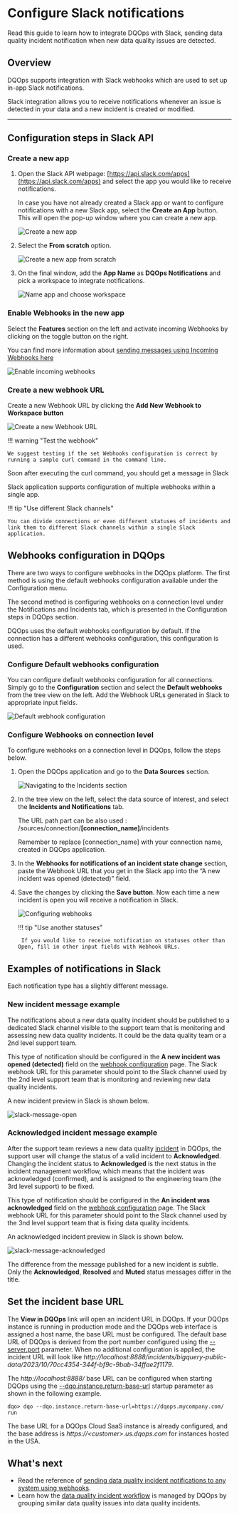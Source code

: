 # Configure Slack notifications
Read this guide to learn how to integrate DQOps with Slack, sending data quality incident notification when new data quality issues are detected.

## Overview

DQOps supports integration with Slack webhooks which are used to set up in-app Slack notifications. 

Slack integration allows you to receive notifications whenever an issue is detected in your data and a new incident is created or modified.

---

## Configuration steps in Slack API

### **Create a new app**

1. Open the Slack API webpage: [https://api.slack.com/apps](https://api.slack.com/apps) and select the app you would like to receive notifications.
    
    In case you have not already created a Slack app or want to configure notifications with a new Slack app, select the **Create an App** button. 
    This will open the pop-up window where you can create a new app.

    ![Create a new app](https://dqops.com/docs/images/working-with-dqo/incidents-and-notifications/configuring-slack-notifications/slack-api-1.png)

2. Select the **From scratch** option. 

    ![Create a new app from scratch](https://dqops.com/docs/images/working-with-dqo/incidents-and-notifications/configuring-slack-notifications/slack-api-2.png)

3. On the final window, add the **App Name** as **DQOps Notifications** and pick a workspace to integrate notifications.

    ![Name app and choose workspace](https://dqops.com/docs/images/working-with-dqo/incidents-and-notifications/configuring-slack-notifications/slack-api-3.png)


### **Enable Webhooks in the new app**

Select the **Features** section on the left and activate incoming Webhooks by clicking on the toggle button on the right.

You can find more information about [sending messages using Incoming Webhooks here](https://api.slack.com/messaging/webhooks)

![Enable incoming webhooks](https://dqops.com/docs/images/working-with-dqo/incidents-and-notifications/configuring-slack-notifications/activate-incoming-webhook.png)

### **Create a new webhook URL**

Create a new Webhook URL by clicking the **Add New Webhook to Workspace button**

![Create a new Webhook URL](https://dqops.com/docs/images/working-with-dqo/incidents-and-notifications/configuring-slack-notifications/copy-webhook.png)


!!! warning "Test the webhook"
       
    We suggest testing if the set Webhooks configuration is correct by running a sample curl command in the command line.
      
Soon after executing the curl command, you should get a message in Slack

Slack application supports configuration of multiple webhooks within a single app.

!!! tip "Use different Slack channels"
    
    You can divide connections or even different statuses of incidents and link them to different Slack channels within a single Slack application.


## Webhooks configuration in DQOps

There are two ways to configure webhooks in the DQOps platform. The first method is using the default webhooks 
configuration available under the Configuration menu.

The second method is configuring webhooks on a connection level under the Notifications and Incidents tab, which is presented
in the Configuration steps in DQOps section.

DQOps uses the default webhooks configuration by default. If the connection has a different webhooks configuration, this configuration is used.


### Configure Default webhooks configuration

You can configure default webhooks configuration for all connections.  
Simply go to the **Configuration** section and select the **Default webhooks** from the tree view on the left. Add the 
Webhook URLs generated in Slack to appropriate input fields. 

![Default webhook configuration](https://dqops.com/docs/images/working-with-dqo/incidents-and-notifications/configuring-slack-notifications/default-webhooks-page.png)


### Configure Webhooks on connection level

To configure webhooks on a connection level in DQOps, follow the steps below. 

1. Open the DQOps application and go to the **Data Sources** section.

    ![Navigating to the Incidents section](https://dqops.com/docs/images/working-with-dqo/incidents-and-notifications/configuring-slack-notifications/dqo-incidents.png)

2. In the tree view on the left, select the data source of interest, and select the **Incidents and Notifications** tab.

    The URL path part can be also used : /sources/connection/**[connection_name]**/incidents

    Remember to replace [connection_name] with your connection name, created in DQOps application.

3. In the **Webhooks for notifications of an incident state change** section, paste the Webhook URL that you get in the Slack app into the  “A new incident was opened (detected)” field. 

4. Save the changes by clicking the **Save button**. Now each time a new incident is open you will receive a notification in Slack.

    ![Configuring webhooks](https://dqops.com/docs/images/working-with-dqo/incidents-and-notifications/configuring-slack-notifications/webhook-fields.png)

    !!! tip "Use another statuses"

        If you would like to receive notification on statuses other than Open, fill in other input fields with Webhook URLs.

## Examples of notifications in Slack

Each notification type has a slightly different message.

### **New incident message example**
The notifications about a new data quality incident should be published to a dedicated Slack channel visible 
to the support team that is monitoring and assessing new data quality incidents. It could be the data quality team
or a 2nd level support team.

This type of notification should be configured in the **A new incident was opened (detected)** field on
the [webhook configuration](../webhooks/index.md) page. The Slack webhook URL for this parameter should
point to the Slack channel used by the 2nd level support team that is monitoring and reviewing new data quality incidents.

A new incident preview in Slack is shown below.

![slack-message-open](https://dqops.com/docs/images/working-with-dqo/incidents-and-notifications/configuring-slack-notifications/slack-message-open.png)

### **Acknowledged incident message example**
After the support team reviews a new data quality [incident](../../working-with-dqo/managing-data-quality-incidents-with-dqops.md) in DQOps,
the support user will change the status of a valid incident to **Acknowledged**.
Changing the incident status to **Acknowledged** is the next status in the incident management workflow, which means
that the incident was acknowledged (confirmed), and is assigned to the engineering team (the 3rd level support) to be fixed. 

This type of notification should be configured in the **An incident was acknowledged** field on
the [webhook configuration](../webhooks/index.md) page. The Slack webhook URL for this parameter should
point to the Slack channel used by the 3nd level support team that is fixing data quality incidents.

An acknowledged incident preview in Slack is shown below.

![slack-message-acknowledged](https://dqops.com/docs/images/working-with-dqo/incidents-and-notifications/configuring-slack-notifications/slack-message-acknowledged.png)

The difference from the message published for a new incident is subtle.
Only the **Acknowledged**, **Resolved** and **Muted** status messages differ in the title.


## Set the incident base URL

The **View in DQOps** link will open an incident URL in DQOps. If your DQOps instance is running in production mode
and the DQOps web interface is assigned a host name, the base URL must be configured. The default base URL of DQOps
is derived from the port number configured using the [--server.port](../../command-line-interface/dqo.md#--server.port) parameter.
When no additional configuration is applied, the incident URL will look like *http://localhost:8888/incidents/bigquery-public-data/2023/10/70cc4354-344f-bf9c-9bab-34ffae2f1179*.

The *http://localhost:8888/* base URL can be configured when starting DQOps using
the [--dqo.instance.return-base-url](../../command-line-interface/dqo.md#--dqo.instance.return-base-url) startup parameter
as shown in the following example.

```
dqo> dqo --dqo.instance.return-base-url=https://dqops.mycompany.com/ run
```

The base URL for a DQOps Cloud SaaS instance is already configured, 
and the base address is *https://&lt;customer&gt;.us.dqops.com* for instances hosted in the USA. 

## What's next
- Read the reference of [sending data quality incident notifications to any system using webhooks](../webhooks/index.md).
- Learn how the [data quality incident workflow](../../dqo-concepts/grouping-data-quality-issues-to-incidents.md) is managed
  by DQOps by grouping similar data quality issues into data quality incidents.

